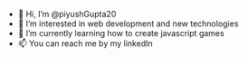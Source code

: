 - 👋 Hi, I’m @piyushGupta20
- 👀 I’m interested in web development and new technologies 
- 🌱 I’m currently learning how to create javascript games
- 📫 You can reach me by my linkedIn

<!---
piyushGupta20/piyushgGupta is a ✨ special ✨ repository because its `README.md` (this file) appears on your GitHub profile.
You can click the Preview link to take a look at your changes.
--->
